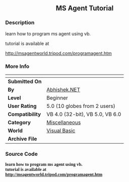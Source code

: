 ﻿<div align="center">

## MS Agent Tutorial


</div>

### Description

learn how to program ms agent using vb.

tutorial is available at

http://msagentworld.tripod.com/programagent.htm
 
### More Info
 


<span>             |<span>
---                |---
**Submitted On**   |
**By**             |[Abhishek\.NET](https://github.com/Planet-Source-Code/PSCIndex/blob/master/ByAuthor/abhishek-net.md)
**Level**          |Beginner
**User Rating**    |5.0 (10 globes from 2 users)
**Compatibility**  |VB 4\.0 \(32\-bit\), VB 5\.0, VB 6\.0
**Category**       |[Miscellaneous](https://github.com/Planet-Source-Code/PSCIndex/blob/master/ByCategory/miscellaneous__1-1.md)
**World**          |[Visual Basic](https://github.com/Planet-Source-Code/PSCIndex/blob/master/ByWorld/visual-basic.md)
**Archive File**   |[](https://github.com/Planet-Source-Code/abhishek-net-ms-agent-tutorial__1-36764/archive/master.zip)





### Source Code

<p><font face="Tahoma"><strong>learn how to program ms agent
using vb.<br>
tutorial is available at <br>
</strong></font><a
href="http://msagentworld.tripod.com/programagent.htm"><font
face="Tahoma"><strong>http://msagentworld.tripod.com/programagent.htm</strong></font></a><font
face="Tahoma"><strong> </strong></font></p>

